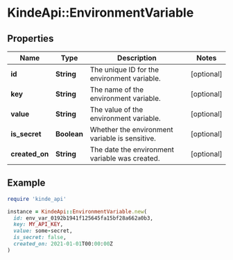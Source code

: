 # KindeApi::EnvironmentVariable

## Properties

| Name | Type | Description | Notes |
| ---- | ---- | ----------- | ----- |
| **id** | **String** | The unique ID for the environment variable. | [optional] |
| **key** | **String** | The name of the environment variable. | [optional] |
| **value** | **String** | The value of the environment variable. | [optional] |
| **is_secret** | **Boolean** | Whether the environment variable is sensitive. | [optional] |
| **created_on** | **String** | The date the environment variable was created. | [optional] |

## Example

```ruby
require 'kinde_api'

instance = KindeApi::EnvironmentVariable.new(
  id: env_var_0192b1941f125645fa15bf28a662a0b3,
  key: MY_API_KEY,
  value: some-secret,
  is_secret: false,
  created_on: 2021-01-01T00:00:00Z
)
```

